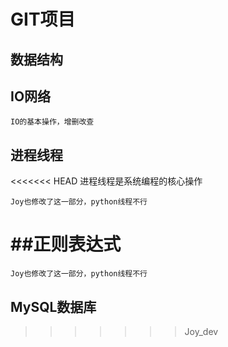 # GIT项目

## 数据结构

## IO网络
    IO的基本操作，增删改查
## 进程线程
<<<<<<< HEAD
    进程线程是系统编程的核心操作

    Joy也修改了这一部分，python线程不行

##正则表达式
=======
    Joy也修改了这一部分，python线程不行

## MySQL数据库
>>>>>>> Joy_dev

